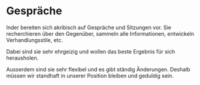 # Gespräche

Inder bereiten sich akribisch auf Gespräche und Sitzungen vor. Sie recherchieren über den Gegenüber, sammeln alle Informationen, entwickeln 
Verhandlungsstile, etc.

Dabei sind sie sehr ehrgeizig und wollen das beste Ergebnis für sich herausholen.

Ausserdem sind sie sehr flexibel und es gibt ständig Änderungen. Deshalb müssen wir standhaft in unserer Position bleiben und geduldig sein.